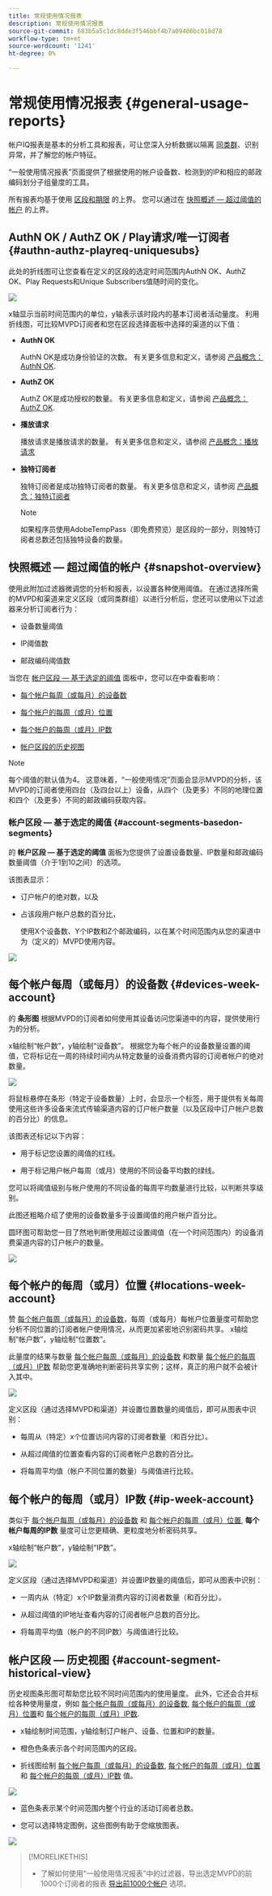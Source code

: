 ```yaml
---
title: 常规使用情况报表
description: 常规使用情况报表
source-git-commit: 683b5a5c1dc8dde3f546bbf4b7a09406bc018d78
workflow-type: tm+mt
source-wordcount: '1241'
ht-degree: 0%

---
```



# 常规使用情况报表 {#general-usage-reports}

帐户IQ报表是基本的分析工具和报表，可让您深入分析数据以隔离 [同类群](/help/AccountIQ/product-concepts.md#segmet-def)、识别异常，并了解您的帐户特征。

“一般使用情况报表”页面提供了根据使用的帐户设备数、检测到的IP和相应的邮政编码划分子组量度的工具。

<!--Divide the content in cohorts.

Content filters
device filters

segment and definition replicate to cohorts. Number of people and number of account that ......
content consumption.....-->

所有报表均基于使用 [区段和期限](/help/AccountIQ/howto-select-segment-timeframe.md) 的上界。 您可以通过在 [快照概述 — 超过阈值的帐户](#snapshot-overview) 的上界。

<!--To view General Usage Reports:

1. Select the desired MVPDs from the **MVPDs in Segment** option.

2. Select the desired programmer channels from the **Channels in Segment** Option.

3. Select an appropriate time frame from the **Granularity and time frame** option.

   Using the above options you have defined segments for your analysis. Based on your segment selection, following graphs and reports are displayed.

4. You can fine tune your selection and further narrow it down by specifying (number of devices, number of IPs, and number of zip codes) thresholds in [Snapshot Overview - Accounts above thresholds](#snapshot-overview) widget/panel.-->

## AuthN OK / AuthZ OK / Play请求/唯一订阅者 {#authn-authz-playreq-uniquesubs}

此处的折线图可让您查看在定义的区段的选定时间范围内AuthN OK、AuthZ OK、Play Requests和Unique Subscribers值随时间的变化。

![](assets/line-graph-gu.png)

x轴显示当前时间范围内的单位，y轴表示该时段内的基本订阅者活动量度。 利用折线图，可比较MVPD订阅者和您在区段选择面板中选择的渠道的以下值：

* **AuthN OK**

   AuthN OK是成功身份验证的次数。 有关更多信息和定义，请参阅 [产品概念：AuthN OK](/help/AccountIQ/product-concepts.md#authn-ok-def).

* **AuthZ OK**

   AuthZ OK是成功授权的数量。 有关更多信息和定义，请参阅 [产品概念：AuthZ OK](/help/AccountIQ/product-concepts.md#authz-ok-def).

* **播放请求**

   播放请求是播放请求的数量。 有关更多信息和定义，请参阅 [产品概念：播放请求](/help/AccountIQ/product-concepts.md#play-requests-def)

* **独特订阅者**

   独特订阅者是成功独特订阅者的数量。 有关更多信息和定义，请参阅 [产品概念：独特订阅者](/help/AccountIQ/product-concepts.md#unique-subscriber-def)

   >[!NOTE]
   >
   >如果程序员使用AdobeTempPass（即免费预览）是区段的一部分，则独特订阅者总数还包括独特设备的数量。

## 快照概述 — 超过阈值的帐户 {#snapshot-overview}

使用此附加过滤器微调您的分析和报表，以设置各种使用阈值。 在通过选择所需的MVPD和渠道来定义区段（或同类群组）以进行分析后，您还可以使用以下过滤器来分析订阅者行为：

* 设备数量阈值

* IP阈值数

* 邮政编码阈值数

当您在 [帐户区段 — 基于选定的阈值](#account-segments-basedon-segments) 面板中，您可以在中查看影响：

* [每个帐户每周（或每月）的设备数](#devices-week-account)

* [每个帐户的每周（或月）位置](#locations-week-account)

* [每个帐户的每周（或月）IP数](#ip-week-account)

* [帐户区段的历史视图](#account-segment-historical-view)

>[!NOTE]
>
>每个阈值的默认值为4。 这意味着，“一般使用情况”页面会显示MVPD的分析，该MVPD的订阅者使用四台（及四台以上）设备，从四个（及更多）不同的地理位置和四个（及更多）不同的邮政编码获取内容。

### 帐户区段 — 基于选定的阈值 {#account-segments-basedon-segments}

的 **帐户区段 — 基于选定的阈值** 面板为您提供了设置设备数量、IP数量和邮政编码数量阈值（介于1到10之间）的选项。

该图表显示：

* 订户帐户的绝对数，以及

* 占该段用户帐户总数的百分比，

   使用X个设备数、Y个IP数和Z个邮政编码，以在某个时间范围内从您的渠道中为（定义的）MVPD使用内容。

![](assets/select-thresholds.png)

## 每个帐户每周（或每月）的设备数 {#devices-week-account}

的 **条形图** 根据MVPD的订阅者如何使用其设备访问您渠道中的内容，提供使用行为的分析。

x轴绘制“帐户数”，y轴绘制“设备数”。 根据您为每个帐户的设备数量设置的阈值，它将标记在一周的持续时间内从特定数量的设备消费内容的订阅者帐户的绝对数量。

![](assets/bar-gr-devices-w-acc.png)

将鼠标悬停在条形（特定于设备数量）上时，会显示一个标签，用于提供有关每周使用这些许多设备来流式传输渠道内容的订户帐户数量（以及区段中订户帐户总数的百分比）的信息。

该图表还标记以下内容：

* 用于标记您设置的阈值的红线。

* 用于标记用户帐户每周（或月）使用的不同设备平均数的绿线。

您可以将阈值级别与帐户使用的不同设备的每周平均数量进行比较，以判断共享级别。

此图还粗略介绍了使用的设备数量多于设置阈值的用户帐户百分比。

圆环图可帮助您一目了然地判断使用超过设置阈值（在一个时间范围内）的设备消费渠道内容的订户帐户的数量。

![](assets/donut-devices-w-acc.png)

## 每个帐户的每周（或月）位置 {#locations-week-account}

赞 [每个帐户每周（或每月）的设备数](#devices-week-account)，每周（或每月）每帐户位置量度可帮助您分析不同位置的订阅者帐户使用情况，从而更加紧密地识别密码共享。 x轴绘制“帐户数”，y轴绘制“位置数”。

此量度的结果与数量 [每个帐户每周（或每月）的设备数](#devices-week-account) 和数量 [每个帐户的每周（或月）IP数](#ip-week-account) 帮助您更准确地判断密码共享实例；这样，真正的用户就不会被计入其中。

![](assets/graph-loc-week-acc.png)

定义区段（通过选择MVPD和渠道）并设置位置数量的阈值后，即可从图表中识别：

* 每周从（特定）x个位置访问内容的订阅者数量（和百分比）。

* 从超过阈值的位置查看内容的订阅者帐户总数的百分比。

* 将每周平均值（帐户不同位置的数量）与阈值进行比较。

## 每个帐户的每周（或月）IP数 {#ip-week-account}

类似于 [每个帐户每周（或每月）的设备数](#devices-week-account) 和 [每个帐户的每周（或月）位置](#locations-week-account), **每个帐户每周的IP数** 量度可让您更精确、更粒度地分析密码共享。

x轴绘制“帐户数”，y轴绘制“IP数”。

![](assets/graph-ip-week-acc.png)

定义区段（通过选择MVPD和渠道）并设置IP数量的阈值后，即可从图表中识别：

* 一周内从（特定）x个IP数量消费内容的订阅者数量（和百分比）。

* 从超过阈值的IP地址查看内容的订阅者帐户总数的百分比。

* 将每周平均值（帐户的不同IP数）与阈值进行比较。

## 帐户区段 — 历史视图 {#account-segment-historical-view}

历史视图条形图可帮助您比较不同时间范围内的使用量度。 此外，它还会合并标绘各种使用量度，例如 [每个帐户每周（或每月）的设备数](#devices-week-account), [每个帐户的每周（或月）位置](#locations-week-account)和 [每个帐户的每周（或月）IP数](#ip-week-account).

* x轴绘制时间范围，y轴绘制订户帐户、设备、位置和IP的数量。

* 橙色色条表示各个时间范围内的区段。

* 折线图绘制 [每个帐户每周（或每月）的设备数](#devices-week-account), [每个帐户的每周（或月）位置](#locations-week-account)和 [每个帐户的每周（或月）IP数](#ip-week-account) 值。

![](assets/historical-view.png)

* 蓝色条表示某个时间范围内整个行业的活动订阅者总数。

* 您可以选择特定图例，这些图例有助于您缩放图表。

![](assets/historical-view-total.png)

>[!MORELIKETHIS]
>
>* 了解如何使用“一般使用情况报表”中的过滤器，导出选定MVPD的前1000个订阅者的报表 [导出前1000个帐户](/help/AccountIQ/export-acc-information.md) 选项。

